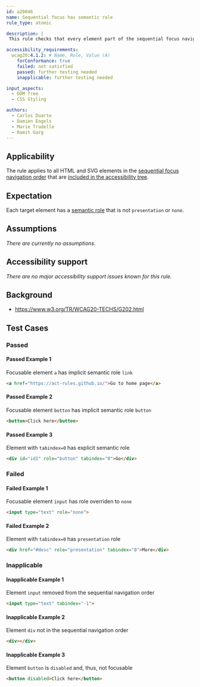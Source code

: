 ```yaml
---
id: a20046
name: Sequential focus has semantic role
rule_type: atomic

description: | 
 This rule checks that every element part of the sequential focus navigation order has a semantic role.

accessibility_requirements: 
  wcag20:4.1.2: # Name, Role, Value (A)
    forConformance: true
    failed: not satisfied
    passed: further testing needed
    inapplicable: further testing needed

input_aspects:
  - DOM Tree
  - CSS Styling

authors:
  - Carlos Duarte
  - Damien Engels
  - Marie Trudelle 
  - Ramit Garg
---
```


## Applicability

The rule applies to all HTML and SVG elements in the [sequential focus navigation order](https://www.w3.org/TR/html/editing.html#sequential-focus-navigation) that are [included in the accessibility tree](#included-in-the-accessibility-tree).

## Expectation

Each target element has a [semantic role](#semantic-role) that is not `presentation` or `none`.

## Assumptions

_There are currently no assumptions._

## Accessibility support

_There are no major accessibility support issues known for this rule._

## Background

- https://www.w3.org/TR/WCAG20-TECHS/G202.html

## Test Cases

### Passed

#### Passed Example 1

Focusable element `a` has implicit semantic role `link`

```html
<a href="https://act-rules.github.io/">Go to home page</a>
```

#### Passed Example 2

Focusable element `button` has implicit semantic role `button`

```html
<button>Click here</button>
```

#### Passed Example 3

Element with `tabindex=0` has explicit semantic role 

```html
<div id="id1" role="button" tabindex="0">Go</div>
```

### Failed

#### Failed Example 1

Focusable element `input` has role overriden to `none`

```html
<input type="text" role="none">
```

#### Failed Example 2

Element with `tabindex=0` has `presentation` role

```html
<div href="#desc" role="presentation" tabindex="0">More</div>
```

### Inapplicable 

#### Inapplicable Example 1

Element `input` removed from the sequential navigation order

```html
<input type="text" tabindex="-1">
```

#### Inapplicable Example 2

Element `div` not in the sequential navigation order

```html
<div></div>
```

#### Inapplicable Example 3

Element `button` is `disabled` and, thus, not focusable

```html
<button disabled>Click here</button>
```
